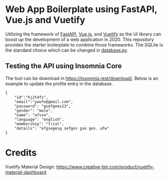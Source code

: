 # Web App Boilerplate using FastAPI, Vue.js and Vuetify

Utilizing the framework of [FastAPI](https://fastapi.tiangolo.com/), [Vue.js](https://vuejs.org/), and [Vuetify](https://vuetifyjs.com/en/) as the UI library can boost up the development of a web application in 2020. This repository provides the starter boilerplate to combine those frameworks. The SQLite is the standard choice which can be changed in [database.py](.database.py).

## Testing the API using Insomnia Core

The tool can be download in https://insomnia.rest/download/. Below is an example to update the profile entry in the database.

```
{
	"id":"hj2t4fz",
	"email":"ywofe@gmail.com",
	"password": "gsefgees23",
	"gender": "male",
	"name": "afvse",
	"language": "english",
	"membership": "trial",
	"details": "efgsegesg sefges gse ges. afw"
}
```

# Credits

Vuetify Material Design: https://www.creative-tim.com/product/vuetify-material-dashboard

